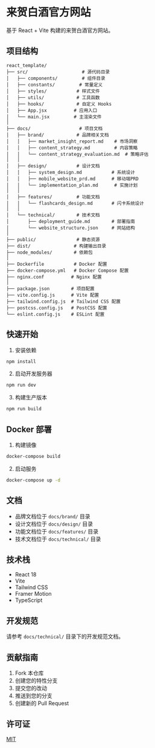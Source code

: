 # 来贺白酒官方网站

基于 React + Vite 构建的来贺白酒官方网站。

## 项目结构

```
react_template/
├── src/                    # 源代码目录
│   ├── components/         # 组件目录
│   ├── constants/         # 常量定义
│   ├── styles/           # 样式文件
│   ├── utils/            # 工具函数
│   ├── hooks/            # 自定义 Hooks
│   ├── App.jsx          # 应用入口
│   └── main.jsx         # 主渲染文件
│
├── docs/                  # 项目文档
│   ├── brand/            # 品牌相关文档
│   │   ├── market_insight_report.md    # 市场洞察
│   │   ├── content_strategy.md         # 内容策略
│   │   └── content_strategy_evaluation.md  # 策略评估
│   │
│   ├── design/           # 设计文档
│   │   ├── system_design.md           # 系统设计
│   │   ├── mobile_website_prd.md      # 移动端PRD
│   │   └── implementation_plan.md      # 实施计划
│   │
│   ├── features/         # 功能文档
│   │   └── flashcards_design.md       # 闪卡系统设计
│   │
│   └── technical/        # 技术文档
│       ├── deployment_guide.md        # 部署指南
│       └── website_structure.json     # 网站结构
│
├── public/               # 静态资源
├── dist/                # 构建输出目录
├── node_modules/        # 依赖包
│
├── Dockerfile           # Docker 配置
├── docker-compose.yml   # Docker Compose 配置
├── nginx.conf          # Nginx 配置
│
├── package.json        # 项目配置
├── vite.config.js      # Vite 配置
├── tailwind.config.js  # Tailwind CSS 配置
├── postcss.config.js   # PostCSS 配置
└── eslint.config.js    # ESLint 配置
```

## 快速开始

1. 安装依赖
```bash
npm install
```

2. 启动开发服务器
```bash
npm run dev
```

3. 构建生产版本
```bash
npm run build
```

## Docker 部署

1. 构建镜像
```bash
docker-compose build
```

2. 启动服务
```bash
docker-compose up -d
```

## 文档

- 品牌文档位于 `docs/brand/` 目录
- 设计文档位于 `docs/design/` 目录
- 功能文档位于 `docs/features/` 目录
- 技术文档位于 `docs/technical/` 目录

## 技术栈

- React 18
- Vite
- Tailwind CSS
- Framer Motion
- TypeScript

## 开发规范

请参考 `docs/technical/` 目录下的开发规范文档。

## 贡献指南

1. Fork 本仓库
2. 创建您的特性分支
3. 提交您的改动
4. 推送到您的分支
5. 创建新的 Pull Request

## 许可证

[MIT](LICENSE)
